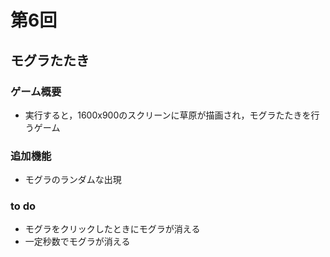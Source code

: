 # 第6回
## モグラたたき
### ゲーム概要
- 実行すると，1600x900のスクリーンに草原が描画され，モグラたたきを行うゲーム
### 追加機能
- モグラのランダムな出現
### to do
- モグラをクリックしたときにモグラが消える
- 一定秒数でモグラが消える